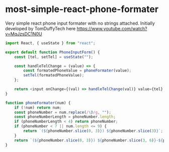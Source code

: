 # most-simple-react-phone-formater
Very simple react phone input formater with no strings attached. Initially developed by 
TomDuffyTech here https://www.youtube.com/watch?v=MqJzsDC1N0U


```JavaScript
import React, { useState } from "react";

export default function PhoneInputForm() {
	const [tel, setTel] = useState("");

	const handleTelChange = (value) => {
		const formatedPhoneValue = phoneFormater(value);
		setTel(formatedPhoneValue);
	};

	return <input onChange={(val) => handleTelChange(val)} value={tel} />
}

function phoneFormater(num) {
	if (!num) return num;
	const phoneNumber = num.replace(/\D/g, "");
	const phoneNumberLength = phoneNumber.length;
	if (phoneNumberLength < 4) return phoneNumber;
	if (phoneNumber < 7 || num.length <= 9) {
		return `(${phoneNumber.slice(0, 3)}) ${phoneNumber.slice(3)}`;
	}
	return `(${phoneNumber.slice(0, 3)}) ${phoneNumber.slice(3, 6)}-${phoneNumber.slice(6, 10)}`;
}
```
